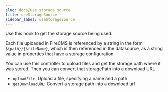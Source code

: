 ```yaml
---
slug: docs/use_storage_source
title: useStorageSource
sidebar_label: useStorageSource
---
```


Use this hook to get the storage source being used.

Each file uploaded in FireCMS is referenced by a string in the form
`${path}/{$fileName}`, which is then referenced in the datasource, as a string
value in properties that have a storage configuration.

You can use this controller to upload files and get the storage path where it
was stored. Then you can convert that storagePath into a download URL

* `uploadFile`: Upload a file, specifying a name and a path
* `getDownloadURL`: Convert a storage path into a download url
